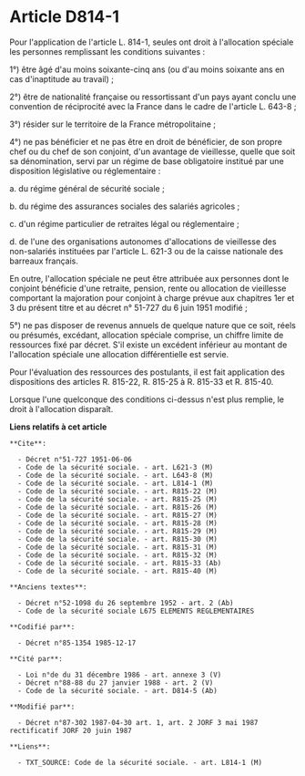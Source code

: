# Article D814-1

Pour l'application de l'article L. 814-1, seules ont droit à l'allocation spéciale les personnes remplissant les conditions
suivantes : 

1°) être âgé d'au moins soixante-cinq ans (ou d'au moins soixante ans en cas d'inaptitude au travail) ; 

2°) être de nationalité française ou ressortissant d'un pays ayant conclu une convention de réciprocité avec la France dans
le cadre de l'article L. 643-8 ; 

3°) résider sur le territoire de la France métropolitaine ; 

4°) ne pas bénéficier et ne pas être en droit de bénéficier, de son propre chef ou du chef de son conjoint, d'un avantage de
vieillesse, quelle que soit sa dénomination, servi par un régime de base obligatoire institué par une disposition législative
ou réglementaire : 

a. du régime général de sécurité sociale ; 

b. du régime des assurances sociales des salariés agricoles ; 

c. d'un régime particulier de retraites légal ou réglementaire ; 

d. de l'une des organisations autonomes d'allocations de vieillesse des non-salariés instituées par l'article L. 621-3 ou de
la caisse nationale des barreaux français. 

En outre, l'allocation spéciale ne peut être attribuée aux personnes dont le conjoint bénéficie d'une retraite, pension,
rente ou allocation de vieillesse comportant la majoration pour conjoint à charge prévue aux chapitres 1er et 3 du présent
titre et au décret n° 51-727 du 6 juin 1951 modifié ; 

5°) ne pas disposer de revenus annuels de quelque nature que ce soit, réels ou présumés, excédant, allocation spéciale
comprise, un chiffre limite de ressources fixé par décret. S'il existe un excédent inférieur au montant de l'allocation
spéciale une allocation différentielle est servie. 

Pour l'évaluation des ressources des postulants, il est fait application des dispositions des articles R. 815-22, R. 815-25 à
R. 815-33 et R. 815-40. 

Lorsque l'une quelconque des conditions ci-dessus n'est plus remplie, le droit à l'allocation disparaît.

**Liens relatifs à cet article**

	**Cite**:

	  - Décret n°51-727 1951-06-06
	  - Code de la sécurité sociale. - art. L621-3 (M)
	  - Code de la sécurité sociale. - art. L643-8 (M)
	  - Code de la sécurité sociale. - art. L814-1 (M)
	  - Code de la sécurité sociale. - art. R815-22 (M)
	  - Code de la sécurité sociale. - art. R815-25 (M)
	  - Code de la sécurité sociale. - art. R815-26 (M)
	  - Code de la sécurité sociale. - art. R815-27 (M)
	  - Code de la sécurité sociale. - art. R815-28 (M)
	  - Code de la sécurité sociale. - art. R815-29 (M)
	  - Code de la sécurité sociale. - art. R815-30 (M)
	  - Code de la sécurité sociale. - art. R815-31 (M)
	  - Code de la sécurité sociale. - art. R815-32 (M)
	  - Code de la sécurité sociale. - art. R815-33 (Ab)
	  - Code de la sécurité sociale. - art. R815-40 (M)

	**Anciens textes**:

	  - Décret n°52-1098 du 26 septembre 1952 - art. 2 (Ab)
	  - Code de la sécurité sociale L675 ELEMENTS REGLEMENTAIRES

	**Codifié par**:

	  - Décret n°85-1354 1985-12-17

	**Cité par**:

	  - Loi n°de du 31 décembre 1986 - art. annexe 3 (V)
	  - Décret n°88-88 du 27 janvier 1988 - art. 2 (V)
	  - Code de la sécurité sociale. - art. D814-5 (Ab)

	**Modifié par**:

	  - Décret n°87-302 1987-04-30 art. 1, art. 2 JORF 3 mai 1987 rectificatif JORF 20 juin 1987

	**Liens**:

	  - TXT_SOURCE: Code de la sécurité sociale. - art. L814-1 (M)
